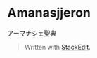 # Amanasjjeron

アーマナシェ聖典


> Written with [StackEdit](https://stackedit.io/).
<!--stackedit_data:
eyJoaXN0b3J5IjpbLTIwNDc5MTY0OTJdfQ==
-->